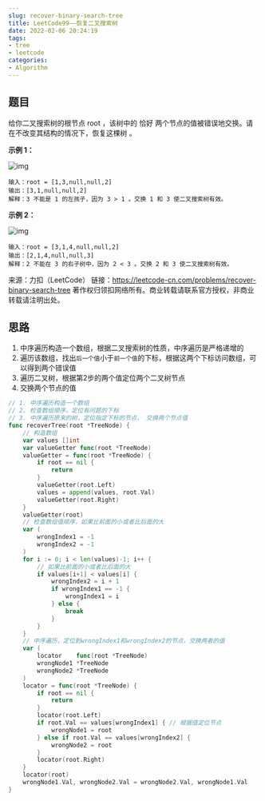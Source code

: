 ```yaml
---
slug: recover-binary-search-tree
title: LeetCode99——恢复二叉搜索树
date: 2022-02-06 20:24:19
tags:
- tree
- leetcode
categories:
- Algorithm
---
```


## 题目

给你二叉搜索树的根节点 root ，该树中的 恰好 两个节点的值被错误地交换。请在不改变其结构的情况下，恢复这棵树 。

 

**示例 1：**

![img](https://assets.leetcode.com/uploads/2020/10/28/recover1.jpg)

```
输入：root = [1,3,null,null,2]
输出：[3,1,null,null,2]
解释：3 不能是 1 的左孩子，因为 3 > 1 。交换 1 和 3 使二叉搜索树有效。
```

**示例 2：**

![img](https://assets.leetcode.com/uploads/2020/10/28/recover2.jpg)

```
输入：root = [3,1,4,null,null,2]
输出：[2,1,4,null,null,3]
解释：2 不能在 3 的右子树中，因为 2 < 3 。交换 2 和 3 使二叉搜索树有效。
```



来源：力扣（LeetCode）
链接：https://leetcode-cn.com/problems/recover-binary-search-tree
著作权归领扣网络所有。商业转载请联系官方授权，非商业转载请注明出处。

## 思路

1. 中序遍历构造一个数组，根据二叉搜索树的性质，中序遍历是严格递增的
2. 遍历该数组，找出`后一个值`小于`前一个值`的下标，根据这两个下标访问数组，可以得到两个错误值
3. 遍历二叉树，根据第2步的两个值定位两个二叉树节点
4. 交换两个节点的值

```go
// 1. 中序遍历构造一个数组
// 2. 检查数组顺序，定位有问题的下标
// 3. 中序遍历原来的树，定位指定下标的节点， 交换两个节点值
func recoverTree(root *TreeNode) {
	// 构造数组
	var values []int
	var valueGetter func(root *TreeNode)
	valueGetter = func(root *TreeNode) {
		if root == nil {
			return
		}
		valueGetter(root.Left)
		values = append(values, root.Val)
		valueGetter(root.Right)
	}
	valueGetter(root)
	// 检查数组值顺序，如果比前面的小或者比后面的大
	var (
		wrongIndex1 = -1
		wrongIndex2 = -1
	)
	for i := 0; i < len(values)-1; i++ {
		// 如果比前面的小或者比后面的大
		if values[i+1] < values[i] {
			wrongIndex2 = i + 1
			if wrongIndex1 == -1 {
				wrongIndex1 = i
			} else {
				break
			}
		}
	}
	// 中序遍历，定位到wrongIndex1和wrongIndex2的节点，交换两者的值
	var (
		locator    func(root *TreeNode)
		wrongNode1 *TreeNode
		wrongNode2 *TreeNode
	)
	locator = func(root *TreeNode) {
		if root == nil {
			return
		}
		locator(root.Left)
		if root.Val == values[wrongIndex1] { // 根据值定位节点
			wrongNode1 = root
		} else if root.Val == values[wrongIndex2] {
			wrongNode2 = root
		}
		locator(root.Right)
	}
	locator(root)
	wrongNode1.Val, wrongNode2.Val = wrongNode2.Val, wrongNode1.Val
}
```


